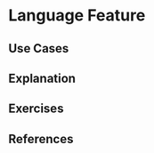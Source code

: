 <!-- Template Study Guide

  this file is a basic template to help you start a new file in /javascript
  you're not required to use these headers, but they can help break the ice

  besides the language feature READMEs, you can use this to go deeper in a topic:

  /javascript
    ...
    /arrays
      /README.md  <- created from this template
      /map-filter-reduce.md  <- also created from this template
      ...
    ...

-->

# Language Feature

<!-- essence
  why is this language feature important? summarize it in a few sentences
-->

## Use Cases

<!-- examples
  when would you use this language feature in real life?
  this could be code snippets, bullet points, links to projects that use it, ...
-->

## Explanation

<!-- explanation
  in your words, how does this language feature work?
  - what's most important to understand?
  - what are some interesting edge cases?
  - how is it different from other similar features?
-->

## Exercises

<!-- exercises
  provide some practice for learning and using this language feature
  it could be files in this folder, links to somewhere else online, or a task description
-->

## References

<!-- references
  good links for going deeper into this topic
-->
